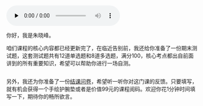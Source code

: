 <audio id="audio" title="期末测试 | 一套习题，测出你的掌握程度" controls="" preload="none"><source id="mp3" src="https://static001.geekbang.org/resource/audio/fb/9f/fbc8c67187c5553c52dbfeefee55cf9f.mp3"></audio>

你好，我是朱晓峰。

咱们课程的核心内容都已经更新完了，在临近告别前，我还给你准备了一份期末测试题，这套测试题共有12道单选题和8道多选题，满分100，核心考点都出自前面讲到的所有重要知识，希望可以帮助你进行一场自测。

[<img src="https://static001.geekbang.org/resource/image/28/a4/28d1be62669b4f3cc01c36466bf811a4.png" alt="">](http://time.geekbang.org/quiz/intro?act_id=444&amp;exam_id=1513)

另外，我还为你准备了一份[结课问卷](https://jinshuju.net/f/H556x1)，希望听一听你对这门课的反馈。只要填写，就有机会获得一个手绘护腕垫或者是价值99元的课程阅码。欢迎你花1分钟时间填写一下，期待你的畅所欲言。

[<img src="https://static001.geekbang.org/resource/image/2c/34/2c9d5fc92a31e86a25f68bab00dc4734.jpg" alt="">](https://jinshuju.net/f/H556x1)
